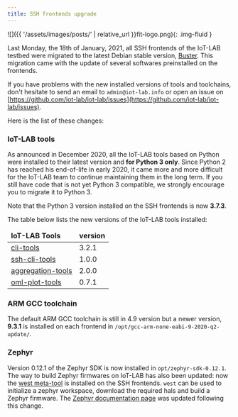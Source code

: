 ```yaml
---
title: SSH frontends upgrade
---
```

![]({{ '/assets/images/posts/' | relative_url }}fit-logo.png){: .img-fluid }

Last Monday, the 18th of January, 2021, all SSH frontends of the IoT-LAB testbed were migrated to the
latest Debian stable version, [Buster](https://www.debian.org/releases/buster/).
This migration came with the update of several softwares preinstalled on the frontends.

If you have problems with the new installed versions of tools and toolchains,
don't hesitate to send an email to `admin@iot-lab.info` or open an issue
on [https://github.com/iot-lab/iot-lab/issues](https://github.com/iot-lab/iot-lab/issues).

Here is the list of these changes:

### IoT-LAB tools

As announced in December 2020, all the IoT-LAB tools based on Python were installed to
their latest version and **for Python 3 only**.
Since Python 2 has reached his end-of-life in early 2020, it came more and more difficult for
the IoT-LAB team to continue maintaining them in the long term. If you still have code
that is not yet Python 3 compatible, we strongly encourage you to migrate it to Python 3.

Note that the Python 3 version installed on the SSH frontends is now **3.7.3**.

The table below lists the new versions of the IoT-LAB tools installed:

<table class="table table-striped">
    <thead>
        <tr>
            <td><b>IoT-LAB Tools</b></td>
            <td><b>version</b></td>
        </tr>
    </thead>
    <tbody>
        <tr>
            <td><a href="https://github.com/iot-lab/cli-tools">cli-tools</a></td>
            <td>3.2.1</td>
        </tr>
        <tr>
            <td><a href="https://github.com/iot-lab/ssh-cli-tools">ssh-cli-tools</a></td>
            <td>1.0.0</td>
        </tr>
        <tr>
            <td><a href="https://github.com/iot-lab/aggregation-tools">aggregation-tools</a></td>
            <td>2.0.0</td>
        </tr>
        <tr>
            <td><a href="https://github.com/iot-lab/oml-plot-tools">oml-plot-tools</a></td>
            <td>0.7.1</td>
        </tr>
    </tbody>
</table>

### ARM GCC toolchain

The default ARM GCC toolchain is still in 4.9 version but a newer version, **9.3.1**
is installed on each frontend in `/opt/gcc-arm-none-eabi-9-2020-q2-update/`.

### Zephyr

Version 0.12.1 of the Zephyr SDK is now installed in `opt/zephyr-sdk-0.12.1`.
The way to build Zephyr firmwares on IoT-LAB has also been updated: now the
[west meta-tool](https://docs.zephyrproject.org/latest/guides/west/index.html)
is installed on the SSH frontends. `west` can be used to initialize a zephyr workspace,
download the required hals and build a Zephyr firmware.
The [Zephyr documentation page](https://www.iot-lab.info/docs/os/zephyr) was
updated following this change.
